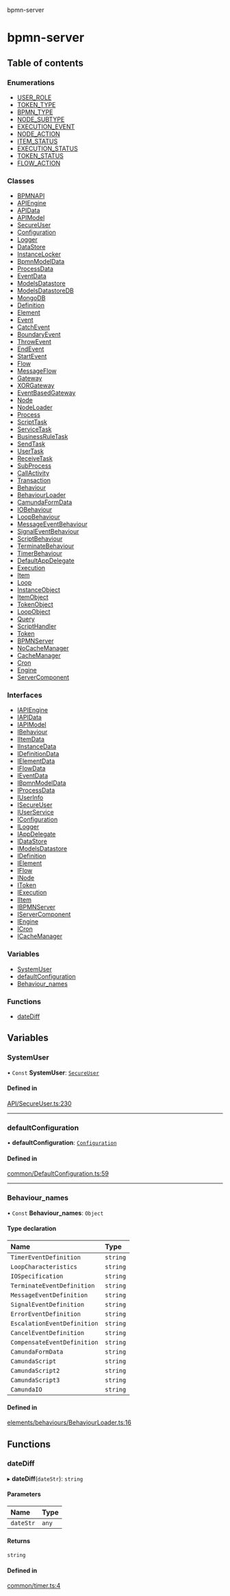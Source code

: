 bpmn-server

# bpmn-server

## Table of contents

### Enumerations

- [USER\_ROLE](enums/USER_ROLE.md)
- [TOKEN\_TYPE](enums/TOKEN_TYPE.md)
- [BPMN\_TYPE](enums/BPMN_TYPE.md)
- [NODE\_SUBTYPE](enums/NODE_SUBTYPE.md)
- [EXECUTION\_EVENT](enums/EXECUTION_EVENT.md)
- [NODE\_ACTION](enums/NODE_ACTION.md)
- [ITEM\_STATUS](enums/ITEM_STATUS.md)
- [EXECUTION\_STATUS](enums/EXECUTION_STATUS.md)
- [TOKEN\_STATUS](enums/TOKEN_STATUS.md)
- [FLOW\_ACTION](enums/FLOW_ACTION.md)

### Classes

- [BPMNAPI](classes/BPMNAPI.md)
- [APIEngine](classes/APIEngine.md)
- [APIData](classes/APIData.md)
- [APIModel](classes/APIModel.md)
- [SecureUser](classes/SecureUser.md)
- [Configuration](classes/Configuration.md)
- [Logger](classes/Logger.md)
- [DataStore](classes/DataStore.md)
- [InstanceLocker](classes/InstanceLocker.md)
- [BpmnModelData](classes/BpmnModelData.md)
- [ProcessData](classes/ProcessData.md)
- [EventData](classes/EventData.md)
- [ModelsDatastore](classes/ModelsDatastore.md)
- [ModelsDatastoreDB](classes/ModelsDatastoreDB.md)
- [MongoDB](classes/MongoDB.md)
- [Definition](classes/Definition.md)
- [Element](classes/Element.md)
- [Event](classes/Event.md)
- [CatchEvent](classes/CatchEvent.md)
- [BoundaryEvent](classes/BoundaryEvent.md)
- [ThrowEvent](classes/ThrowEvent.md)
- [EndEvent](classes/EndEvent.md)
- [StartEvent](classes/StartEvent.md)
- [Flow](classes/Flow.md)
- [MessageFlow](classes/MessageFlow.md)
- [Gateway](classes/Gateway.md)
- [XORGateway](classes/XORGateway.md)
- [EventBasedGateway](classes/EventBasedGateway.md)
- [Node](classes/Node.md)
- [NodeLoader](classes/NodeLoader.md)
- [Process](classes/Process.md)
- [ScriptTask](classes/ScriptTask.md)
- [ServiceTask](classes/ServiceTask.md)
- [BusinessRuleTask](classes/BusinessRuleTask.md)
- [SendTask](classes/SendTask.md)
- [UserTask](classes/UserTask.md)
- [ReceiveTask](classes/ReceiveTask.md)
- [SubProcess](classes/SubProcess.md)
- [CallActivity](classes/CallActivity.md)
- [Transaction](classes/Transaction.md)
- [Behaviour](classes/Behaviour.md)
- [BehaviourLoader](classes/BehaviourLoader.md)
- [CamundaFormData](classes/CamundaFormData.md)
- [IOBehaviour](classes/IOBehaviour.md)
- [LoopBehaviour](classes/LoopBehaviour.md)
- [MessageEventBehaviour](classes/MessageEventBehaviour.md)
- [SignalEventBehaviour](classes/SignalEventBehaviour.md)
- [ScriptBehaviour](classes/ScriptBehaviour.md)
- [TerminateBehaviour](classes/TerminateBehaviour.md)
- [TimerBehaviour](classes/TimerBehaviour.md)
- [DefaultAppDelegate](classes/DefaultAppDelegate.md)
- [Execution](classes/Execution.md)
- [Item](classes/Item.md)
- [Loop](classes/Loop.md)
- [InstanceObject](classes/InstanceObject.md)
- [ItemObject](classes/ItemObject.md)
- [TokenObject](classes/TokenObject.md)
- [LoopObject](classes/LoopObject.md)
- [Query](classes/Query.md)
- [ScriptHandler](classes/ScriptHandler.md)
- [Token](classes/Token.md)
- [BPMNServer](classes/BPMNServer.md)
- [NoCacheManager](classes/NoCacheManager.md)
- [CacheManager](classes/CacheManager.md)
- [Cron](classes/Cron.md)
- [Engine](classes/Engine.md)
- [ServerComponent](classes/ServerComponent.md)

### Interfaces

- [IAPIEngine](interfaces/IAPIEngine.md)
- [IAPIData](interfaces/IAPIData.md)
- [IAPIModel](interfaces/IAPIModel.md)
- [IBehaviour](interfaces/IBehaviour.md)
- [IItemData](interfaces/IItemData.md)
- [IInstanceData](interfaces/IInstanceData.md)
- [IDefinitionData](interfaces/IDefinitionData.md)
- [IElementData](interfaces/IElementData.md)
- [IFlowData](interfaces/IFlowData.md)
- [IEventData](interfaces/IEventData.md)
- [IBpmnModelData](interfaces/IBpmnModelData.md)
- [IProcessData](interfaces/IProcessData.md)
- [IUserInfo](interfaces/IUserInfo.md)
- [ISecureUser](interfaces/ISecureUser.md)
- [IUserService](interfaces/IUserService.md)
- [IConfiguration](interfaces/IConfiguration.md)
- [ILogger](interfaces/ILogger.md)
- [IAppDelegate](interfaces/IAppDelegate.md)
- [IDataStore](interfaces/IDataStore.md)
- [IModelsDatastore](interfaces/IModelsDatastore.md)
- [IDefinition](interfaces/IDefinition.md)
- [IElement](interfaces/IElement.md)
- [IFlow](interfaces/IFlow.md)
- [INode](interfaces/INode.md)
- [IToken](interfaces/IToken.md)
- [IExecution](interfaces/IExecution.md)
- [IItem](interfaces/IItem.md)
- [IBPMNServer](interfaces/IBPMNServer.md)
- [IServerComponent](interfaces/IServerComponent.md)
- [IEngine](interfaces/IEngine.md)
- [ICron](interfaces/ICron.md)
- [ICacheManager](interfaces/ICacheManager.md)

### Variables

- [SystemUser](readme.md#systemuser)
- [defaultConfiguration](readme.md#defaultconfiguration)
- [Behaviour\_names](readme.md#behaviour_names)

### Functions

- [dateDiff](readme.md#datediff)

## Variables

### SystemUser

• `Const` **SystemUser**: [`SecureUser`](classes/SecureUser.md)

#### Defined in

[API/SecureUser.ts:230](https://github.com/bpmnServer/bpmn-server/blob/a424360/src/API/SecureUser.ts#L230)

___

### defaultConfiguration

• **defaultConfiguration**: [`Configuration`](classes/Configuration.md)

#### Defined in

[common/DefaultConfiguration.ts:59](https://github.com/bpmnServer/bpmn-server/blob/a424360/src/common/DefaultConfiguration.ts#L59)

___

### Behaviour\_names

• `Const` **Behaviour\_names**: `Object`

#### Type declaration

| Name | Type |
| :------ | :------ |
| `TimerEventDefinition` | `string` |
| `LoopCharacteristics` | `string` |
| `IOSpecification` | `string` |
| `TerminateEventDefinition` | `string` |
| `MessageEventDefinition` | `string` |
| `SignalEventDefinition` | `string` |
| `ErrorEventDefinition` | `string` |
| `EscalationEventDefinition` | `string` |
| `CancelEventDefinition` | `string` |
| `CompensateEventDefinition` | `string` |
| `CamundaFormData` | `string` |
| `CamundaScript` | `string` |
| `CamundaScript2` | `string` |
| `CamundaScript3` | `string` |
| `CamundaIO` | `string` |

#### Defined in

[elements/behaviours/BehaviourLoader.ts:16](https://github.com/bpmnServer/bpmn-server/blob/a424360/src/elements/behaviours/BehaviourLoader.ts#L16)

## Functions

### dateDiff

▸ **dateDiff**(`dateStr`): `string`

#### Parameters

| Name | Type |
| :------ | :------ |
| `dateStr` | `any` |

#### Returns

`string`

#### Defined in

[common/timer.ts:4](https://github.com/bpmnServer/bpmn-server/blob/a424360/src/common/timer.ts#L4)

